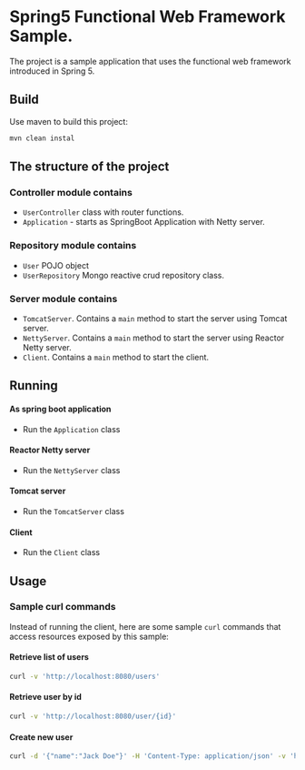 # Spring5 Functional Web Framework Sample.

The project is a sample application that uses the functional web framework introduced in Spring 5.

## Build

Use maven to build this project:

```bash
mvn clean instal
```  

## The structure of the project

### Controller module contains

- `UserController` class with router functions.
- `Application` - starts as SpringBoot Application with Netty server.

### Repository module contains

- `User` POJO object
- `UserRepository` Mongo reactive crud repository class.

### Server module contains

- `TomcatServer`. Contains a `main` method to start the server using Tomcat server.
- `NettyServer`. Contains a `main` method to start the server using Reactor Netty server.
- `Client`. Contains a `main` method to start the client.

## Running

#### As spring boot application
 - Run the `Application` class
 
#### Reactor Netty server
 - Run the `NettyServer` class

#### Tomcat server
 - Run the `TomcatServer` class

#### Client
 - Run the `Client` class


## Usage

### Sample curl commands

Instead of running the client, here are some sample `curl` commands that access resources exposed
by this sample:

#### Retrieve list of users

```sh
curl -v 'http://localhost:8080/users'
```

#### Retrieve user by id 

```sh
curl -v 'http://localhost:8080/user/{id}'
```

#### Create new user

```sh
curl -d '{"name":"Jack Doe"}' -H 'Content-Type: application/json' -v 'http://localhost:8080/user'
```
